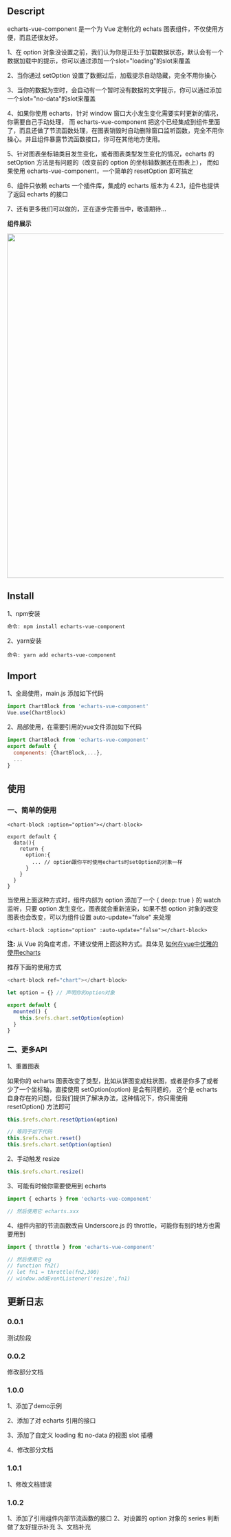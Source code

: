 ## Descript

echarts-vue-component 是一个为 Vue 定制化的 echats 图表组件，不仅使用方便，而且还很友好。

1、在 option 对象没设置之前，我们认为你是正处于加载数据状态，默认会有一个数据加载中的提示，你可以通过添加一个slot="loading"的slot来覆盖

2、当你通过 setOption 设置了数据过后，加载提示自动隐藏，完全不用你操心

3、当你的数据为空时，会自动有一个暂时没有数据的文字提示，你可以通过添加一个slot="no-data"的slot来覆盖

4、如果你使用 echarts，针对 window 窗口大小发生变化需要实时更新的情况，你需要自己手动处理，
而 echarts-vue-component 把这个已经集成到组件里面了，而且还做了节流函数处理，在图表销毁时自动删除窗口监听函数，完全不用你操心。并且组件暴露节流函数接口，你可在其他地方使用。

5、针对图表坐标轴类目发生变化，或者图表类型发生变化的情况，echarts 的 setOption 方法是有问题的（改变前的 option 的坐标轴数据还在图表上），
而如果使用 echarts-vue-component，一个简单的 resetOption 即可搞定

6、组件只依赖 echarts 一个插件库，集成的 echarts 版本为 4.2.1，组件也提供了返回 echarts 的接口

7、还有更多我们可以做的，正在逐步完善当中，敬请期待...

**组件展示**

<img src="http://www.liguixing.com/wp-content/uploads/2019/08/echarts-vue-component.png" width="800">

## Install

1、npm安装

``` bash
命令: npm install echarts-vue-component
```

2、yarn安装

```
命令: yarn add echarts-vue-component
```

## Import

1、全局使用，main.js 添加如下代码

``` javascript
import ChartBlock from 'echarts-vue-component'
Vue.use(ChartBlock)
```

2、局部使用，在需要引用的vue文件添加如下代码

``` javascript
import ChartBlock from 'echarts-vue-component'
export default {
  components: {ChartBlock,...},
  ...
}
```


## 使用

### 一、简单的使用

```
<chart-block :option="option"></chart-block>

export default {
  data(){
    return {
      option:{
        ... // option跟你平时使用echarts时setOption的对象一样
      }
    }
  }
}
```

当使用上面这种方式时，组件内部为 option 添加了一个 { deep: true } 的 watch 监听，只要 option 发生变化，图表就会重新渲染，如果不想 option 对象的改变图表也会改变，可以为组件设置 auto-update="false" 来处理

```
<chart-block :option="option" :auto-update="false"></chart-block>
```

**注:** 从 Vue 的角度考虑，不建议使用上面这种方式。具体见
<a href="http://liguixing.com/archives/1068" target="_blank">如何在vue中优雅的使用echarts</a>


推荐下面的使用方式

```javascript
<chart-block ref="chart"></chart-block>

let option = {} // 声明你的option对象

export default {
  mounted() {
    this.$refs.chart.setOption(option)
  }
}
```


### 二、更多API

1、重置图表

如果你的 echarts 图表改变了类型，比如从饼图变成柱状图，或者是你多了或者少了一个坐标轴，直接使用 setOption(option) 是会有问题的，
这个是 echarts 自身存在的问题，但我们提供了解决办法，这种情况下，你只需使用 resetOption() 方法即可
```javascript
this.$refs.chart.resetOption(option)

// 等同于如下代码
this.$refs.chart.reset()
this.$refs.chart.setOption(option)
```

2、手动触发 resize
```javascript
this.$refs.chart.resize()
```

3、可能有时候你需要使用到 echarts
```javascript
import { echarts } from 'echarts-vue-component'

// 然后使用它 echarts.xxx
```

4、组件内部的节流函数改自 Underscore.js 的 throttle，可能你有别的地方也需要用到
```javascript
import { throttle } from 'echarts-vue-component'

// 然后使用它 eg
// function fn2()
// let fn1 = throttle(fn2,300)
// window.addEventListener('resize',fn1)
```


## 更新日志


### 0.0.1

测试阶段


### 0.0.2

修改部分文档


### 1.0.0

1、添加了demo示例

2、添加了对 echarts 引用的接口

3、添加了自定义 loading 和 no-data 的视图 slot 插槽

4、修改部分文档


### 1.0.1

1、修改文档错误


### 1.0.2

1、添加了引用组件内部节流函数的接口
2、对设置的 option 对象的 series 判断做了友好提示补充
3、文档补充

